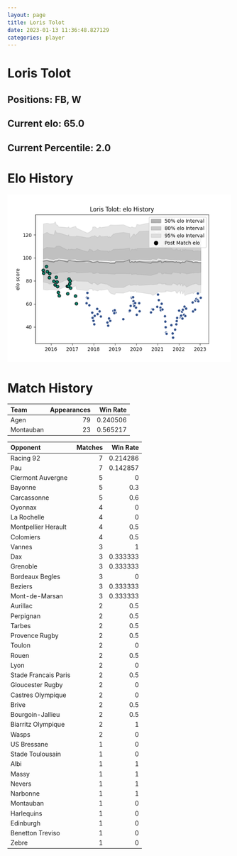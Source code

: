 ```yaml
---  
layout: page  
title: Loris Tolot  
date: 2023-01-13 11:36:48.827129  
categories: player  
---
```

# Loris Tolot

## Positions: FB, W

## Current elo: 65.0

## Current Percentile: 2.0

# Elo History


![elo history](history_LorisTolot.png)
# Match History


| Team      |   Appearances |   Win Rate |
|:----------|--------------:|-----------:|
| Agen      |            79 |   0.240506 |
| Montauban |            23 |   0.565217 |

| Opponent             |   Matches |   Win Rate |
|:---------------------|----------:|-----------:|
| Racing 92            |         7 |   0.214286 |
| Pau                  |         7 |   0.142857 |
| Clermont Auvergne    |         5 |   0        |
| Bayonne              |         5 |   0.3      |
| Carcassonne          |         5 |   0.6      |
| Oyonnax              |         4 |   0        |
| La Rochelle          |         4 |   0        |
| Montpellier Herault  |         4 |   0.5      |
| Colomiers            |         4 |   0.5      |
| Vannes               |         3 |   1        |
| Dax                  |         3 |   0.333333 |
| Grenoble             |         3 |   0.333333 |
| Bordeaux Begles      |         3 |   0        |
| Beziers              |         3 |   0.333333 |
| Mont-de-Marsan       |         3 |   0.333333 |
| Aurillac             |         2 |   0.5      |
| Perpignan            |         2 |   0.5      |
| Tarbes               |         2 |   0.5      |
| Provence Rugby       |         2 |   0.5      |
| Toulon               |         2 |   0        |
| Rouen                |         2 |   0.5      |
| Lyon                 |         2 |   0        |
| Stade Francais Paris |         2 |   0.5      |
| Gloucester Rugby     |         2 |   0        |
| Castres Olympique    |         2 |   0        |
| Brive                |         2 |   0.5      |
| Bourgoin-Jallieu     |         2 |   0.5      |
| Biarritz Olympique   |         2 |   1        |
| Wasps                |         2 |   0        |
| US Bressane          |         1 |   0        |
| Stade Toulousain     |         1 |   0        |
| Albi                 |         1 |   1        |
| Massy                |         1 |   1        |
| Nevers               |         1 |   1        |
| Narbonne             |         1 |   1        |
| Montauban            |         1 |   0        |
| Harlequins           |         1 |   0        |
| Edinburgh            |         1 |   0        |
| Benetton Treviso     |         1 |   0        |
| Zebre                |         1 |   0        |